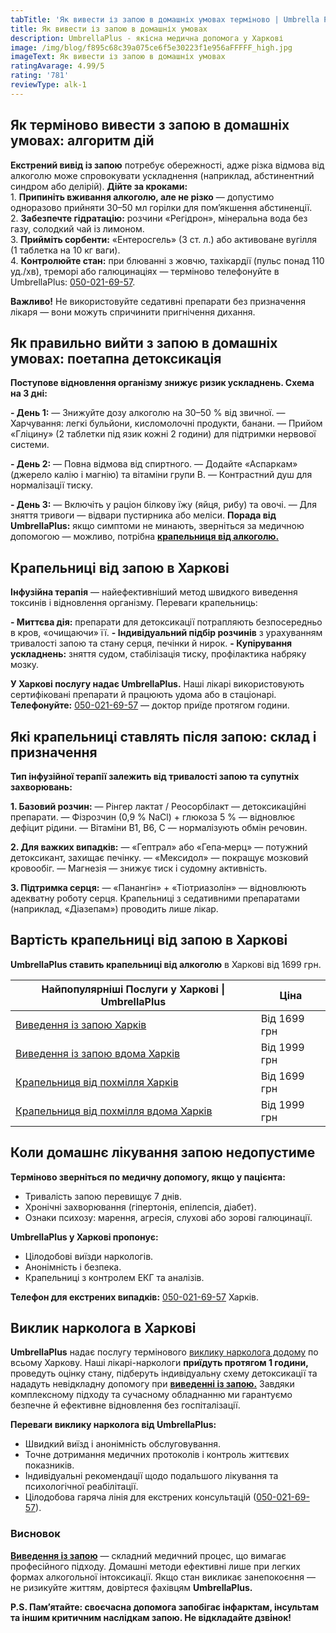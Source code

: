 ```yaml
---
tabTitle: 'Як вивести із запою в домашніх умовах терміново | Umbrella Plus | '
title: Як вивести із запою в домашніх умовах
description: UmbrellaPlus - якісна медична допомога у Харкові
image: /img/blog/f895c68c39a075ce6f5e30223f1e956aFFFFF_high.jpg
imageText: Як вивести із запою в домашніх умовах
ratingAvarage: 4.99/5
rating: '781'
reviewType: alk-1
---
```


## Як терміново вивести з запою в домашніх умовах: алгоритм дій

**Екстрений вивід із запою** потребує обережності, адже різка відмова від алкоголю може спровокувати ускладнення (наприклад, абстинентний синдром або делірій). **Дійте за кроками:**\
1\. **Припиніть вживання алкоголю, але не різко** — допустимо одноразово прийняти 30–50 мл горілки для пом’якшення абстиненції.\
2\. **Забезпечте гідратацію:** розчини «Регідрон», мінеральна вода без газу, солодкий чай із лимоном.\
3\. **Прийміть сорбенти:** «Ентеросгель» (3 ст. л.) або активоване вугілля (1 таблетка на 10 кг ваги).\
4\. **Контролюйте стан:** при блюванні з жовчю, тахікардії (пульс понад 110 уд./хв), треморі або галюцинаціях — терміново телефонуйте в UmbrellaPlus: [050-021-69-57](tel:0500216957).

**Важливо!** Не використовуйте седативні препарати без призначення лікаря — вони можуть спричинити пригнічення дихання.

## Як правильно вийти з запою в домашніх умовах: поетапна детоксикація

**Поступове відновлення організму знижує ризик ускладнень. Схема на 3 дні:**

**- День 1:**
— Знижуйте дозу алкоголю на 30–50 % від звичної.
— Харчування: легкі бульйони, кисломолочні продукти, банани.
— Прийом «Гліцину» (2 таблетки під язик кожні 2 години) для підтримки нервової системи.

**- День 2:**
— Повна відмова від спиртного.
— Додайте «Аспаркам» (джерело калію і магнію) та вітаміни групи B.
— Контрастний душ для нормалізації тискy.

**- День 3:**
— Включіть у раціон білкову їжу (яйця, рибу) та овочі.
— Для зняття тривоги — відвари пустирника або меліси.
**Порада від UmbrellaPlus:** якщо симптоми не минають, зверніться за медичною допомогою — можливо, потрібна **[крапельниця від алкоголю.](https://umbrella-plus.com.ua/uk/kharkiv/kapelnica_ot_alkogola_kharkiv-ua/)**

## Крапельниці від запою в Харкові

**Інфузійна терапія** — найефективніший метод швидкого виведення токсинів і відновлення організму. Переваги крапельниць:

**- Миттєва дія:** препарати для детоксикації потрапляють безпосередньо в кров, «очищаючи» її.
**- Індивідуальний підбір розчинів** з урахуванням тривалості запою та стану серця, печінки й нирок.
**- Купірування ускладнень:** зняття судом, стабілізація тиску, профілактика набряку мозку.

**У Харкові послугу надає UmbrellaPlus.** Наші лікарі використовують сертифіковані препарати й працюють удома або в стаціонарі.
**Телефонуйте:** [050-021-69-57](tel:0500216957) — доктор приїде протягом години.

## Які крапельниці ставлять після запою: склад і призначення

**Тип інфузійної терапії залежить від тривалості запою та супутніх захворювань:**

**1. Базовий розчин:**
— Рінгер лактат / Реосорбілакт — детоксикаційні препарати.
— Фізрозчин (0,9 % NaCl) + глюкоза 5 % — відновлює дефіцит рідини.
— Вітаміни B1, B6, C — нормалізують обмін речовин.

**2. Для важких випадків:**
— «Гептрал» або «Гепа‑мерц» — потужний детоксикант, захищає печінку.
— «Мексидол» — покращує мозковий кровообіг.
— Магнезія — знижує тиск і судомну активність.

**3. Підтримка серця:**
— «Панангін» + «Тіотриазолін» — відновлюють адекватну роботу серця.
Крапельниці з седативними препаратами (наприклад, «Діазепам») проводить лише лікар.

## Вартість крапельниці від запою в Харкові

**UmbrellaPlus ставить крапельниці від алкоголю** в Харкові від 1699 грн.

| Найпопулярніші Послуги у Харкові \| UmbrellaPlus                                                                           | Ціна         |
| -------------------------------------------------------------------------------------------------------------------------- | ------------ |
| [Виведення із запою Харків](https://umbrella-plus.com.ua/uk/kharkiv/vivod-iz-zapoia-kharkiv-ua/)                           | Від 1699 грн |
| [Виведення із запою вдома Харків](https://umbrella-plus.com.ua/uk/kharkiv/vivod-iz-zapoia-na-domy-kharkiv-ua/)             | Від 1999 грн |
| [Крапельниця від похмілля Харків](https://umbrella-plus.com.ua/uk/kharkiv/kapelnica_ot_alkogola_kharkiv-ua/)               | Від 1699 грн |
| [Крапельниця від похмілля вдома Харків](https://umbrella-plus.com.ua/uk/kharkiv/kapelnica_ot_alkogola_na_domy_kharkiv_ua/) | Від 1999 грн |

## Коли домашнє лікування запою недопустиме

**Терміново зверніться по медичну допомогу, якщо у пацієнта:**

* Тривалість запою перевищує 7 днів.
* Хронічні захворювання (гіпертонія, епілепсія, діабет).
* Ознаки психозу: марення, агресія, слухові або зорові галюцинації.

**UmbrellaPlus у Харкові пропонує:**

* Цілодобові виїзди наркологів.
* Анонімність і безпека.
* Крапельниці з контролем ЕКГ та аналізів.

**Телефон для екстрених випадків:** [050-021-69-57](tel:0500216957) Харків.

## Виклик нарколога в Харкові

**UmbrellaPlus** надає послугу термінового [виклику нарколога додому](https://umbrella-plus.com.ua/uk/kharkiv/kapelnica_ot_alkogola_na_domy_kharkiv_ua/) по всьому Харкову. Наші лікарі-наркологи **приїдуть протягом 1 години,** проведуть оцінку стану, підберуть індивідуальну схему детоксикації та нададуть невідкладну допомогу при **[виведенні із запою.](https://umbrella-plus.com.ua/uk/kharkiv/vivod-iz-zapoia-kharkiv-ua/)** Завдяки комплексному підходу та сучасному обладнанню ми гарантуємо безпечне й ефективне відновлення без госпіталізації.

**Переваги виклику нарколога від UmbrellaPlus:**

* Швидкий виїзд і анонімність обслуговування.
* Точне дотримання медичних протоколів і контроль життєвих показників.
* Індивідуальні рекомендації щодо подальшого лікування та психологічної реабілітації.
* Цілодобова гаряча лінія для екстрених консультацій ([050-021-69-57](tel:0500216957)).

### Висновок

**[Виведення із запою](https://umbrella-plus.com.ua/uk/kharkiv/vivod-iz-zapoia-kharkiv-ua/)** — складний медичний процес, що вимагає професійного підходу. Домашні методи ефективні лише при легких формах алкогольної інтоксикації. Якщо стан викликає занепокоєння — не ризикуйте життям, довіртеся фахівцям **UmbrellaPlus.**

**P.S. Пам’ятайте: своєчасна допомога запобігає інфарктам, інсультам та іншим критичним наслідкам запою. Не відкладайте дзвінок!**
